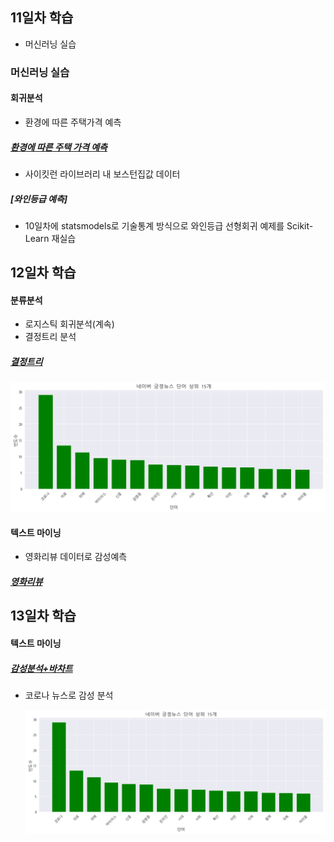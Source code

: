 ## 11일차 학습

- 머신러닝 실습

### 머신러닝 실습

#### 회귀분석

- 환경에 따른 주택가격 예측

##### [환경에 따른 주택 가격 예측](https://github.com/devuoon/bigdata-analysis-2024/blob/main/day11/)

- 사이킷런 라이브러리 내 보스턴집값 데이터

##### [와인등급 예측]

- 10일차에 statsmodels로 기술통계 방식으로 와인등급 선형회귀 예제를 Scikit-Learn 재실습

## 12일차 학습

#### 분류분석

- 로지스틱 회귀분석(계속)
- 결정트리 분석

##### [결정트리](https://github.com/devuoon/bigdata-analysis-2024/blob/main/day12/da27_%EA%B2%B0%EC%A0%95%ED%8A%B8%EB%A6%AC_%EB%B6%84%EC%84%9D.ipynb)

![결정트리Lev11](https://raw.githubusercontent.com/devuoon/bigdata-analysis-2024/main/images/ba020.png)

#### 텍스트 마이닝

- 영화리뷰 데이터로 감성예측

##### [영화리뷰](https://github.com/devuoon/bigdata-analysis-2024/blob/main/day12/da28_%EC%98%81%ED%99%94%EB%A6%AC%EB%B7%B0%EB%8D%B0%EC%9D%B4%ED%84%B0%EB%A1%9C_%EA%B0%90%EC%84%B1%EC%98%88%EC%B8%A1.ipynb)

## 13일차 학습

#### 텍스트 마이닝

##### [감성분석+바차트](https://github.com/devuoon/bigdata-analysis-2024/blob/main/day13/da29_%EB%84%A4%EC%9D%B4%EB%B2%84%EB%89%B4%EC%8A%A4_%EA%B0%90%EC%84%B1%EB%B6%84%EC%84%9D.ipynb)

- 코로나 뉴스로 감성 분석

  ![긍정뉴스바차트](https://raw.githubusercontent.com/devuoon/bigdata-analysis-2024/main/images/ba020.png)
